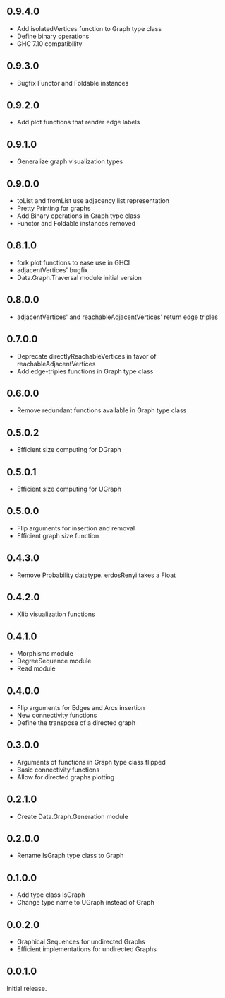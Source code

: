 ## 0.9.4.0

- Add isolatedVertices function to Graph type class
- Define binary operations
- GHC 7.10 compatibility

## 0.9.3.0

- Bugfix Functor and Foldable instances

## 0.9.2.0

- Add plot functions that render edge labels

## 0.9.1.0

- Generalize graph visualization types

## 0.9.0.0

- toList and fromList use adjacency list representation
- Pretty Printing for graphs
- Add Binary operations in Graph type class
- Functor and Foldable instances removed

## 0.8.1.0

- fork plot functions to ease use in GHCI
- adjacentVertices' bugfix
- Data.Graph.Traversal module initial version

## 0.8.0.0

- adjacentVertices' and reachableAdjacentVertices' return edge triples

## 0.7.0.0

- Deprecate directlyReachableVertices in favor of reachableAdjacentVertices
- Add edge-triples functions in Graph type class

## 0.6.0.0

- Remove redundant functions available in Graph type class

## 0.5.0.2

- Efficient size computing for DGraph

## 0.5.0.1

- Efficient size computing for UGraph

## 0.5.0.0

- Flip arguments for insertion and removal
- Efficient graph size function

## 0.4.3.0

- Remove Probability datatype. erdosRenyi takes a Float

## 0.4.2.0

- Xlib visualization functions

## 0.4.1.0

- Morphisms module
- DegreeSequence module
- Read module

## 0.4.0.0

- Flip arguments for Edges and Arcs insertion
- New connectivity functions
- Define the transpose of a directed graph

## 0.3.0.0

- Arguments of functions in Graph type class flipped
- Basic connectivity functions
- Allow for directed graphs plotting

## 0.2.1.0

- Create Data.Graph.Generation module

## 0.2.0.0

- Rename IsGraph type class to Graph

## 0.1.0.0

- Add type class IsGraph
- Change type name to UGraph instead of Graph

## 0.0.2.0

- Graphical Sequences for undirected Graphs
- Efficient implementations for undirected Graphs

## 0.0.1.0

Initial release.
